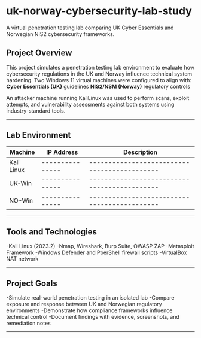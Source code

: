 # uk-norway-cybersecurity-lab-study
A virtual penetration testing lab comparing UK Cyber Essentials and Norwegian NIS2 cybersecurity frameworks.

## Project Overview
This project simulates a penetration testing lab environment to evaluate how cybersecurity regulations in the UK and Norway influence technical system hardening. Two Windows 11 virtual machines were configured to align with:
**Cyber Essentials (UK)** guidelines
**NIS2/NSM (Norway)** regulatory controls

An attacker machine running KaliLinux was used to perform scans, exploit attempts, and vulnerability assessments against both systems using industry-standard tools.

---

## Lab Environment 

|Machine      | IP Address    | Description                                |
|-------------|---------------|--------------------------------------------|
|Kali Linux   |---------------|--------------------------------------------|
|UK-Win       |---------------|--------------------------------------------|
|NO-Win       |---------------|--------------------------------------------|

---

## Tools and Technologies

-Kali Linux (2023.2)
-Nmap, Wireshark, Burp Suite, OWASP ZAP
-Metasploit Framework
-Windows Defender and PoerShell firewall scripts
-VirtualBox NAT network

---

## Project Goals

-Simulate real-world penetration testing in an isolated lab
-Compare exposure and response between UK and Norwegian regulatory environments
-Demonstrate how compliance frameworks influence technical control
-Document findings with evidence, screenshots, and remediation notes

---
